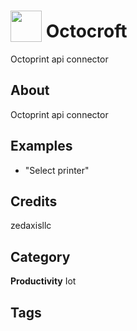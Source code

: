 # <img src="https://raw.githack.com/FortAwesome/Font-Awesome/master/svgs/solid/print.svg" card_color="#FD9E66" width="50" height="50" style="vertical-align:bottom"/> Octocroft
Octoprint api connector

## About
Octoprint api connector

## Examples
* "Select printer"

## Credits
zedaxisllc

## Category
**Productivity**
Iot

## Tags

